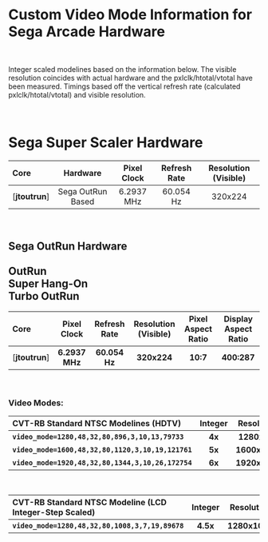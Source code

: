 
# Custom Video Mode Information for Sega Arcade Hardware

<br>

Integer scaled modelines based on the information below. The visible resolution coincides with actual hardware and the pxlclk/htotal/vtotal have been measured. Timings based off the vertical refresh rate (calculated pxlclk/htotal/vtotal) and visible resolution.

<br>

# Sega Super Scaler Hardware

| Core | Hardware | Pixel Clock | Refresh Rate | Resolution (Visible) |
|:--|:--:|:--:|:--:|:--:|
[**jtoutrun**] | Sega OutRun Based | 6.2937 MHz | 60.054 Hz | 320x224 |

<br>

## Sega OutRun Hardware<br><br>OutRun<br>Super Hang-On<br>Turbo OutRun

| Core | Pixel Clock | Refresh Rate | Resolution (Visible) | Pixel Aspect Ratio | Display Aspect Ratio |
|:--|:--:|:--:|:--:|:--:|:--:|
[**jtoutrun**] | **6.2937 MHz** | **60.054 Hz** | **320x224** | **10:7** | **400:287** |

<br>

### Video Modes:

| CVT-RB Standard NTSC Modelines (HDTV) | Integer | Resolution | Horizontal |
|:--|:--:|:--:|:--:|
**`video_mode=1280,48,32,80,896,3,10,13,79733`**    | **4x** | **1280x896**  | **4x** |
**`video_mode=1600,48,32,80,1120,3,10,19,121761`**  | **5x** | **1600x1120** | **5x** |
**`video_mode=1920,48,32,80,1344,3,10,26,172754`**  | **6x** | **1920x1344** | **6x** |

<br>

| CVT-RB Standard NTSC Modeline (LCD Integer-Step Scaled) | Integer | Resolution | Horizontal | vscale_mode |
|:--|:--:|:--:|:--:|:--:|
**`video_mode=1280,48,32,80,1008,3,7,19,89678`** | **4.5x** | **1280x1008** | **4x** | **2** |

<br>
